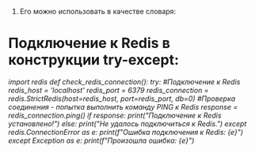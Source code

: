 1. Его можно использовать в качестве словаря:
# Подключение к Redis в конструкции try-except:
*import redis 
def check_redis_connection(): 
	try: 
	#Подключение к Redis 
	redis_host = 'localhost' 
	redis_port = 6379 redis_connection = redis.StrictRedis(host=redis_host, port=redis_port, db=0) 
	#Проверка соединения - попытка выполнить команду PING к Redis 
	response = redis_connection.ping() 
	if response: 
		print("Подключение к Redis установлено!") 
	else: 
		print("Не удалось подключиться к Redis.") 
	except redis.ConnectionError as e: 
		print(f"Ошибка подключения к Redis: {e}") 
	except Exception as e: 
	print(f"Произошла ошибка: {e}")*